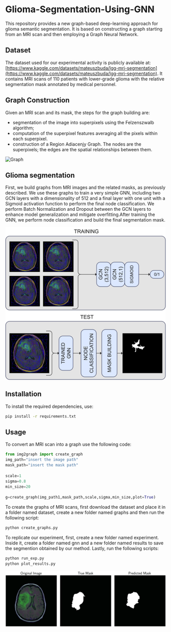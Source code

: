 # Glioma-Segmentation-Using-GNN
This repository provides a new graph-based deep-learning approach for glioma semantic segmentation. It is based on constructing a graph starting from an MRI scan and then employing a Graph Neural Network.

## Dataset
The dataset used for our experimental activity is publicly available at: [https://www.kaggle.com/datasets/mateuszbuda/lgg-mri-segmentation](https://www.kaggle.com/datasets/mateuszbuda/lgg-mri-segmentation).
It contains MRI scans of 110 patients with lower-grade glioma with the relative segmentation mask annotated by medical personnel. 

## Graph Construction
Given an MRI scan and its mask, the steps for the graph building are:
- segmentation of the image into superpixels using the Felzenszwalb algorithm;
- computation of the superpixel features averaging all the pixels within each superpixel.
- construction of a Region Adiacenjy Graph. The nodes are the superpixels; the edges are the spatial relationships between them. 

![Graph](images/graph.png)


## Glioma segmentation
First, we build graphs from MRI images and the related masks, as previously described. We use these graphs to train a very simple GNN, including two GCN layers with a dimensionality of 512 and a final layer with one unit with a Sigmoid activation function to perform the final node classification. We perform Batch Normalization and Dropout between the GCN layers to enhance model generalization and mitigate overfitting.After training the GNN, we perform node classification and build the final segmentation mask. 


![framwwork](images/train_test.jpg)

## Installation

To install the required dependencies, use:

```bash
pip install -r requirements.txt
```
## Usage
To convert an MRI scan into a graph use the following code:
```python
from img2graph import create_graph
img_path="insert the image path"
mask_path="insert the mask path"

scale=1
sigma=0.8
min_size=20

g=create_graph(img_path1,mask_path,scale,sigma,min_size,plot=True)
```

To create the graphs of MRI scans, first download the dataset and place it in a folder named dataset, create  a new folder named graphs and then run the following script:
```bash
python create_graphs.py
```

To replicate our experiment, first, create a new folder named experiment. Inside it, create a folder named gnn and a new folder named results to save the segmention obtained by our method. Lastly, run the following scripts:
```bash
python run_exp.py
python plot_results.py
```

![example](images/image_3.png)

